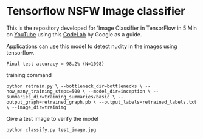 # Tensorflow NSFW Image classifier

This is the repository developed for 'Image Classifier in TensorFlow in 5 Min on [YouTube](https://youtu.be/QfNvhPx5Px8) using this [CodeLab](https://codelabs.developers.google.com/codelabs/tensorflow-for-poets/?utm_campaign=chrome_series_machinelearning_063016&utm_source=gdev&utm_medium=yt-desc#0) by Google as a guide. 

Applications can use this model to detect nudity in the images using tensorflow.

```Final test accuracy = 98.2% (N=1098)```

training command

```python retrain.py \ --bottleneck_dir=bottlenecks \ --how_many_training_steps=500 \ --model_dir=inception \ --summaries_dir=training_summaries/basic \ --output_graph=retrained_graph.pb \ --output_labels=retrained_labels.txt \ --image_dir=trainimg```

Give a test image to verify the model

```python classify.py test_image.jpg```

